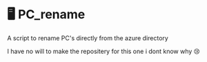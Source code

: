 # 🖥️ PC_rename
A script to rename PC's directly from the azure directory

I have no will to make the repositery for this one i dont know why 😢
